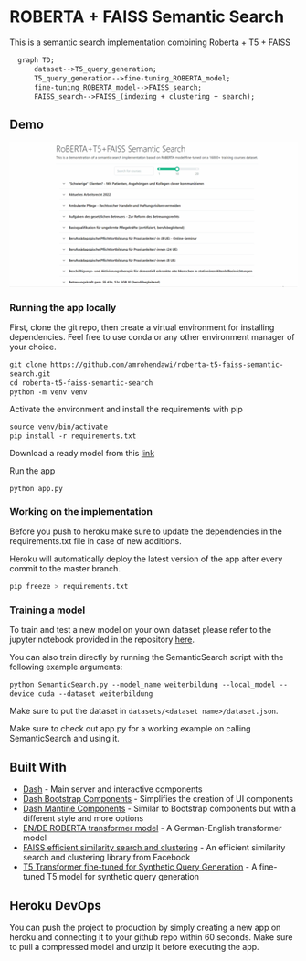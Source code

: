 # ROBERTA + FAISS Semantic Search

This is a semantic search implementation combining Roberta + T5 + FAISS


```mermaid
  graph TD;
      dataset-->T5_query_generation;
      T5_query_generation-->fine-tuning_ROBERTA_model;
      fine-tuning_ROBERTA_model-->FAISS_search;
      FAISS_search-->FAISS_(indexing + clustering + search);
```


## Demo
![demo](screenshots/demo.gif)

### Running the app locally

First, clone the git repo, then create a virtual environment for installing dependencies.
Feel free to use conda or any other environment manager of your choice.

```
git clone https://github.com/amrohendawi/roberta-t5-faiss-semantic-search.git
cd roberta-t5-faiss-semantic-search
python -m venv venv
```

Activate the environment and install the requirements with pip

```
source venv/bin/activate
pip install -r requirements.txt
```

Download a ready model from this [link](https://drive.google.com/file/d/1x2IVoogLX-WQq3Eu9BrR8wN2haXmPPGL/view?usp=sharing)


Run the app

```
python app.py
```

### Working on the implementation

Before you push to heroku make sure to update the dependencies in the requirements.txt file in case of new additions.

Heroku will automatically deploy the latest version of the app after every commit to the master branch.

```bash
pip freeze > requirements.txt
```

### Training a model

To train and test a new model on your own dataset please refer to the jupyter notebook provided in the repository [here](semantic-search-with-roberta-de-faiss.ipynb).

You can also train directly by running the SemanticSearch script with the following example arguments:
```shell
python SemanticSearch.py --model_name weiterbildung --local_model --device cuda --dataset weiterbildung
```

Make sure to put the dataset in `datasets/<dataset name>/dataset.json`.

Make sure to check out app.py for a working example on calling SemanticSearch and using it.

## Built With

- [Dash](https://dash.plot.ly/) - Main server and interactive components
- [Dash Bootstrap Components](https://dash-bootstrap-components.opensource.faculty.ai/) - Simplifies the creation of UI components
- [Dash Mantine Components](https://www.dash-mantine-components.com/) - Similar to Bootstrap components but with a different style and more options
- [EN/DE ROBERTA transformer model](https://huggingface.co/T-Systems-onsite/cross-en-de-roberta-sentence-transformer) - A German-English transformer model
- [FAISS efficient similarity search and clustering](https://github.com/facebookresearch/faiss) - An efficient similarity search and clustering library from Facebook
- [T5 Transformer fine-tuned for Synthetic Query Generation](https://huggingface.co/BeIR/query-gen-msmarco-t5-large-v1) - A fine-tuned T5 model for synthetic query generation


## Heroku DevOps

You can push the project to production by simply creating a new app on heroku and connecting it to your github repo within 60 seconds.
Make sure to pull a compressed model and unzip it before executing the app.
